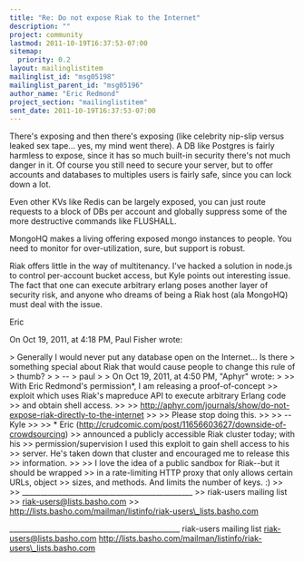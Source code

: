```yaml
---
title: "Re: Do not expose Riak to the Internet"
description: ""
project: community
lastmod: 2011-10-19T16:37:53-07:00
sitemap:
  priority: 0.2
layout: mailinglistitem
mailinglist_id: "msg05198"
mailinglist_parent_id: "msg05196"
author_name: "Eric Redmond"
project_section: "mailinglistitem"
sent_date: 2011-10-19T16:37:53-07:00
---
```



There's exposing and then there's exposing (like celebrity nip-slip versus 
leaked sex tape... yes, my mind went there). A DB like Postgres is fairly 
harmless to expose, since it has so much built-in security there's not much 
danger in it. Of course you still need to secure your server, but to offer 
accounts and databases to multiples users is fairly safe, since you can lock 
down a lot.

Even other KVs like Redis can be largely exposed, you can just route requests 
to a block of DBs per account and globally suppress some of the more 
destructive commands like FLUSHALL.

MongoHQ makes a living offering exposed mongo instances to people. You need to 
monitor for over-utilization, sure, but support is robust.

Riak offers little in the way of multitenancy. I've hacked a solution in 
node.js to control per-account bucket access, but Kyle points out interesting 
issue. The fact that one can execute arbitrary erlang poses another layer of 
security risk, and anyone who dreams of being a Riak host (ala MongoHQ) must 
deal with the issue.

Eric

On Oct 19, 2011, at 4:18 PM, Paul Fisher wrote:

&gt; Generally I would never put any database open on the Internet... Is there 
&gt; something special about Riak that would cause people to change this rule of 
&gt; thumb?
&gt; 
&gt; --
&gt; paul
&gt; 
&gt; On Oct 19, 2011, at 4:50 PM, "Aphyr"  wrote:
&gt; 
&gt;&gt; With Eric Redmond's permission\*, I am releasing a proof-of-concept 
&gt;&gt; exploit which uses Riak's mapreduce API to execute arbitrary Erlang code 
&gt;&gt; and obtain shell access.
&gt;&gt; 
&gt;&gt; http://aphyr.com/journals/show/do-not-expose-riak-directly-to-the-internet
&gt;&gt; 
&gt;&gt; Please stop doing this.
&gt;&gt; 
&gt;&gt; --Kyle
&gt;&gt; 
&gt;&gt; \* Eric (http://crudcomic.com/post/11656603627/downside-of-crowdsourcing) 
&gt;&gt; announced a publicly accessible Riak cluster today; with his 
&gt;&gt; permission/supervision I used this exploit to gain shell access to his 
&gt;&gt; server. He's taken down that cluster and encouraged me to release this 
&gt;&gt; information.
&gt;&gt; 
&gt;&gt; I love the idea of a public sandbox for Riak--but it should be wrapped 
&gt;&gt; in a rate-limiting HTTP proxy that only allows certain URLs, object 
&gt;&gt; sizes, and methods. And limits the number of keys. :)
&gt;&gt; 
&gt;&gt; \_\_\_\_\_\_\_\_\_\_\_\_\_\_\_\_\_\_\_\_\_\_\_\_\_\_\_\_\_\_\_\_\_\_\_\_\_\_\_\_\_\_\_\_\_\_\_
&gt;&gt; riak-users mailing list
&gt;&gt; riak-users@lists.basho.com
&gt;&gt; http://lists.basho.com/mailman/listinfo/riak-users\_lists.basho.com

\_\_\_\_\_\_\_\_\_\_\_\_\_\_\_\_\_\_\_\_\_\_\_\_\_\_\_\_\_\_\_\_\_\_\_\_\_\_\_\_\_\_\_\_\_\_\_
riak-users mailing list
riak-users@lists.basho.com
http://lists.basho.com/mailman/listinfo/riak-users\_lists.basho.com

